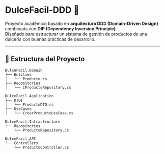 # DulceFacil-DDD 🍬

Proyecto académico basado en **arquitectura DDD (Domain-Driven Design)** combinada con **DIP (Dependency Inversion Principle)**.  
Diseñado para estructurar un sistema de gestión de productos de una dulcería con buenas prácticas de desarrollo.

---

## 📁 Estructura del Proyecto

```plaintext
DulceFacil.Domain
├── Entities
│   └── Producto.cs
├── Repositories
│   └── IProductoRepository.cs

DulceFacil.Application
├── DTOs
│   └── ProductoDTO.cs
├── UseCases
│   └── CrearProductoUseCase.cs

DulceFacil.Infrastructure
└── Repositories
    └── ProductoRepository.cs

DulceFacil.API
└── Controllers
    └── ProductoController.cs

